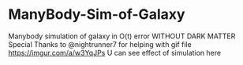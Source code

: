 # ManyBody-Sim-of-Galaxy </br>
Manybody simulation of galaxy in O(t) error WITHOUT DARK MATTER </br>
Special Thanks to @nightrunner7 for helping with gif file </br>
https://imgur.com/a/w3YqJPs U can see effect of simulation here </br>

